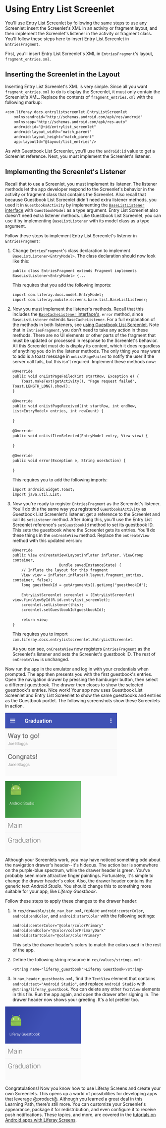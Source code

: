 # Using Entry List Screenlet [](id=using-entry-list-screenlet)

You'll use Entry List Screenlet by following the same steps to use any 
Screenlet: insert the Screenlet's XML in an activity or fragment layout, and 
then implement the Screenlet's listener in the activity or fragment class. 
You'll follow these steps here to insert Entry List Screenlet in 
`EntriesFragment`. 

First, you'll insert Entry List Screenlet's XML in `EntriesFragment`'s layout, 
`fragment_entries.xml`. 

## Inserting the Screenlet in the Layout [](id=inserting-the-screenlet-in-the-layout)

Inserting Entry List Screenlet's XML is very simple. Since all you want 
`fragment_entries.xml` to do is display the Screenlet, it must only contain 
the Screenlet's XML. Replace the contents of `fragment_entries.xml` with the 
following markup: 

    <com.liferay.docs.entrylistscreenlet.EntryListScreenlet
        xmlns:android="http://schemas.android.com/apk/res/android"
        xmlns:app="http://schemas.android.com/apk/res-auto"
        android:id="@+id/entrylist_screenlet"
        android:layout_width="match_parent"
        android:layout_height="match_parent"
        app:layoutId="@layout/list_entries"/>

As with Guestbook List Screenlet, you'll use the `android:id` value to get a 
Screenlet reference. Next, you must implement the Screenlet's listener. 

## Implementing the Screenlet's Listener [](id=implementing-the-screenlets-listener)

Recall that to use a Screenlet, you must implement its listener. The listener 
methods let the app developer respond to the Screenlet's behavior in the 
activity or fragment class that contains the Screenlet. Also recall that because 
Guestbook List Screenlet didn't need extra listener methods, you used it in 
`GuestbooksActivity` by implementing the 
[`BaseListListener` interface](https://github.com/liferay/liferay-screens/blob/2.1.0/android/library/src/main/java/com/liferay/mobile/screens/base/list/BaseListListener.java) 
with `GuestbookModel` as a type argument. Entry List Screenlet also doesn't need 
extra listener methods. Like Guestbook List Screenlet, you can use it by 
implementing `BaseListListener` with its model class as a type argument. 

Follow these steps to implement Entry List Screenlet's listener in 
`EntriesFragment`: 

1.  Change `EntriesFragment`'s class declaration to implement
    `BaseListListener<EntryModel>`. The class declaration should now look like
    this: 

        public class EntriesFragment extends Fragment implements BaseListListener<EntryModel> {...

    This requires that you add the following imports:

        import com.liferay.docs.model.EntryModel;
        import com.liferay.mobile.screens.base.list.BaseListListener;

2.  Now you must implement the listener's methods. Recall that this includes the
    [`BaseCacheListener` interface's](https://github.com/liferay/liferay-screens/blob/2.1.0/android/library/src/main/java/com/liferay/mobile/screens/base/list/BaseListListener.java), 
    `error` method, since `BaseListListener` extends `BaseCacheListener`. For a 
    full explanation of the methods in both listeners, see 
    [using Guestbook List Screenlet](/develop/tutorials/-/knowledge_base/6-2/using-guestbook-list-screenlet). 
    Note that in `EntriesFragment`, you don't need to take any action in these 
    methods. There are no UI elements or other parts of the fragment that must 
    be updated or processed in response to the Screenlet's behavior. All this 
    Screenlet must do is display its content, which it does regardless of 
    anything you do in the listener methods. The only thing you may want to add 
    is a toast message in `onListPageFailed` to notify the user if the server 
    call fails, but this isn't required. Implement these methods now: 

        @Override
        public void onListPageFailed(int startRow, Exception e) {
            Toast.makeText(getActivity(), "Page request failed", Toast.LENGTH_LONG).show();
        }

        @Override
        public void onListPageReceived(int startRow, int endRow, List<EntryModel> entries, int rowCount) {

        }

        @Override
        public void onListItemSelected(EntryModel entry, View view) {

        }

        @Override
        public void error(Exception e, String userAction) {

        }

    This requires you to add the following imports:

        import android.widget.Toast;
        import java.util.List;

3.  Now you're ready to register `EntriesFragment` as the Screenlet's listener.
    You'll do this the same way you registered `GuestbooksActivity` as Guestbook
    List Screenlet's listener: get a reference to the Screenlet and call its
    `setListener` method. After doing this, you'll use the Entry List Screenlet
    reference's `setGuestbookId` method to set its guestbook ID. This sets the
    guestbook where the Screenlet gets its entries. You'll do these things in
    the `onCreateView` method. Replace the `onCreateView` method with this
    updated version: 

        @Override
        public View onCreateView(LayoutInflater inflater, ViewGroup container,
                             Bundle savedInstanceState) {
            // Inflate the layout for this fragment
            View view = inflater.inflate(R.layout.fragment_entries, container, false);
            long guestbookId = getArguments().getLong("guestbookId");

            EntryListScreenlet screenlet = (EntryListScreenlet) view.findViewById(R.id.entrylist_screenlet);
            screenlet.setListener(this);
            screenlet.setGuestbookId(guestbookId);

            return view;
        }

    This requires you to import 
    `com.liferay.docs.entrylistscreenlet.EntryListScreenlet`. 

    As you can see, `onCreateView` now registers `EntriesFragment` as the 
    Screenlet's listener and sets the Screenlet's guestbook ID. The rest of 
    `onCreateView` is unchanged. 

Now run the app in the emulator and log in with your credentials when prompted. 
The app then presents you with the first guestbook's entries. Open the 
navigation drawer by pressing the hamburger button, then select a different 
guestbook. The drawer then closes to show the selected guestbook's entries. Nice 
work! Your app now uses Guestbook List Screenlet and Entry List Screenlet to 
show the same guestbooks and entries as the Guestbook portlet. The following 
screenshots show these Screenlets in action. 

![Figure 1: Entry List Screenlet displays guestbook entries in your app.](../../../images/android-guestbooks-entries-screenlets.png)

![Figure 2: Guestbook List Screenlet displays guestbooks in the navigation drawer.](../../../images/android-guestbook-screenlet-drawer-01.png)

Although your Screenlets work, you may have noticed something odd about the 
navigation drawer's header--it's hideous. The action bar is somewhere on the 
purple-blue spectrum, while the drawer header is green. You've probably seen 
more attractive finger paintings. Fortunately, it's simple to change the drawer 
header's color. Also, the drawer header contains the generic text 
*Android Studio*. You should change this to something more suitable for your 
app, like *Liferay Guestbook*. 

Follow these steps to apply these changes to the drawer header: 

1.  In `res/drawable/side_nav_bar.xml`, replace `android:centerColor`,
    `android:endColor`, and `android:startColor` with the following settings: 

        android:centerColor="@color/colorPrimary"
        android:endColor="@color/colorPrimaryDark"
        android:startColor="@color/colorPrimary"

    This sets the drawer header's colors to match the colors used in the rest of 
    the app.

2.  Define the following string resource in `res/values/strings.xml`: 

        <string name="liferay_guestbook">Liferay Guestbook</string>

3.  In `nav_header_guestbooks.xml`, find the `TextView` element that contains
    `android:text="Android Studio"`, and replace `Android Studio` with
    `@string/liferay_guestbook`. You can delete any other `TextView` elements in
    this file. Run the app again, and open the drawer after signing in. The
    drawer header now shows your greeting. It's a lot prettier too. 

![Figure 3: The drawer header looks a lot better after some light customization.](../../../images/android-guestbook-screenlet-drawer-02.png)

Congratulations! Now you know how to use Liferay Screens and create your own 
Screenlets. This opens up a world of possibilities for developing apps that 
leverage @product@. Although you learned a great deal in this Learning Path, 
there's still more. You can customize your Screenlet's appearance, package it 
for redistribution, and even configure it to receive push notifications. These 
topics, and more, are covered in the 
[tutorials on Android apps with Liferay Screens](/develop/tutorials/-/knowledge_base/7-0/android-apps-with-liferay-screens). 

